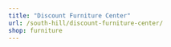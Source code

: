 ```yaml
---
title: "Discount Furniture Center"
url: /south-hill/discount-furniture-center/
shop: furniture
---
```

